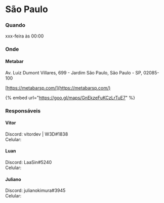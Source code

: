 # São Paulo

### Quando

xxx-feira às 00:00

### Onde

#### Metabar

Av. Luiz Dumont Villares, 699 - Jardim São Paulo, São Paulo - SP, 02085-100

[https://metabarsp.com/](https://metabarsp.com/)

{% embed url="https://goo.gl/maps/GnEkzeFuKCzLrTuE7" %}

### Responsáveis

#### Vitor

Discord: vitordev | W3D#1838\
Celular:&#x20;

#### Luan

Discord: LaaSin#5240\
Celular:&#x20;

#### Juliano

Discord: julianokimura#3945\
Celular:

